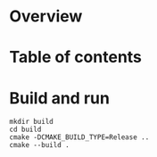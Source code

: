 # Overview

# Table of contents

# Build and run
```
mkdir build
cd build
cmake -DCMAKE_BUILD_TYPE=Release ..
cmake --build .
```